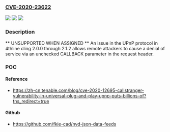 ### [CVE-2020-23622](https://cve.mitre.org/cgi-bin/cvename.cgi?name=CVE-2020-23622)
![](https://img.shields.io/static/v1?label=Product&message=n%2Fa&color=blue)
![](https://img.shields.io/static/v1?label=Version&message=n%2Fa&color=blue)
![](https://img.shields.io/static/v1?label=Vulnerability&message=n%2Fa&color=brighgreen)

### Description

** UNSUPPORTED WHEN ASSIGNED ** An issue in the UPnP protocol in 4thline cling 2.0.0 through 2.1.2 allows remote attackers to cause a denial of service via an unchecked CALLBACK parameter in the request header.

### POC

#### Reference
- https://zh-cn.tenable.com/blog/cve-2020-12695-callstranger-vulnerability-in-universal-plug-and-play-upnp-puts-billions-of?tns_redirect=true

#### Github
- https://github.com/fkie-cad/nvd-json-data-feeds

